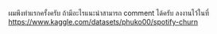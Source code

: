 ผมพึงทำแรกครั้งครับ ถ้ามีอะไรแนะนำสามารถ comment ได้ครับ
ลงงานไว้ในที่ https://www.kaggle.com/datasets/phuko00/spotify-churn
